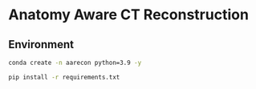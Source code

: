 # Anatomy Aware CT Reconstruction

## Environment
```bash
conda create -n aarecon python=3.9 -y
```
```bash
pip install -r requirements.txt
```

